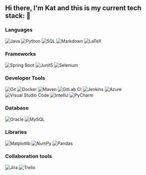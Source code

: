 ## Hi there, I'm Kat and this is my current tech stack: 👋
### Languages
<p>
    <img alt="Java" align="center" src="https://img.shields.io/badge/Java-%23ED8B00.svg?logo=openjdk&logoColor=white"/>
    <img alt="Python" align="center" src="https://img.shields.io/badge/-Python-3572A5?style=flat&logo=python&logoColor=white"/>
    <img alt="SQL" align="center" src="https://img.shields.io/badge/-SQL-6f42c1?style=flat&logoColor=white"/>
    <img alt="Markdown" align="center" src="https://img.shields.io/badge/-Markdown-4fc08d?style=flat&logo=markdown&logoColor=white"/>
    <img alt="LaTeX" align="center" src="https://img.shields.io/badge/-LaTeX-3D6117?style=flat&logo=latex&logoColor=white"/>
</p>

### Frameworks
<p>
    <img alt="Spring Boot" align="center" src="https://img.shields.io/badge/Spring%20Boot-6DB33F?logo=springboot&logoColor=fff"/>
    <img alt="Junit5" align="center" src="https://img.shields.io/badge/Junit-%23E33332?logo=junit5&logoColor=white"/>
    <img alt="Selenium" align="center" src="https://img.shields.io/badge/Selenium-43B02A?logo=selenium&logoColor=fff"/>
</p>

### Developer Tools
<p>
    <!-- <img alt="JetBrains" align="center" src="https://img.shields.io/badge/JetBrains-2e2e2e.svg?logo=jetbrains&logoColor=white"/> -->
    <img alt="Git" align="center" src="https://img.shields.io/badge/-Git-ff9622?style=flat&logo=Git&logoColor=white"/>
    <img alt="Docker" align="center" src="https://img.shields.io/badge/Docker-2496ED?logo=docker&logoColor=fff"/>
    <img alt="Maven" align="center" src="https://img.shields.io/badge/Maven-007396?logo=apache-maven&logoColor=fff"/>
    <img alt="GitLab CI" align="center" src="https://img.shields.io/badge/GitLab%20CI-FC6D26?logo=gitlab&logoColor=fff"/>
    <img alt="Jenkins" align="center" src="https://img.shields.io/badge/Jenkins-D24939?logo=jenkins&logoColor=white"/>
    <img alt="Azure" align="center" src="https://custom-icon-badges.demolab.com/badge/Microsoft%20Azure-0089D6?logo=msazure&logoColor=white"/>
    <img alt="Visual Studio Code" align="center" src="https://custom-icon-badges.demolab.com/badge/Visual%20Studio%20Code-0078d7.svg?logo=vsc&logoColor=white"/>
    <img alt="IntelliJ" align="center" src="https://img.shields.io/badge/IntelliJIDEA-2e2e2e.svg?logo=intellij-idea&logoColor=white"/>
    <img alt="PyCharm" align="center" src="https://img.shields.io/badge/PyCharm-2e2e2e.svg?logo=pycharm&logoColor=white"/>
</p>

### Database
<p>
    <img alt="Oracle" align="center" src="https://custom-icon-badges.demolab.com/badge/Oracle-F80000?logo=oracle&logoColor=fff"/>
    <img alt="MySQL" align="center" src="https://img.shields.io/badge/MySQL-4479A1?logo=mysql&logoColor=fff"/>
</p>

### Libraries
<p>
    <img alt="Matplotlib" align="center" src="https://custom-icon-badges.demolab.com/badge/Matplotlib-71D291?logo=matplotlib&logoColor=fff"/>
    <img alt="NumPy" align="center" src="https://img.shields.io/badge/NumPy-4DABCF?logo=numpy&logoColor=fff"/>
    <img alt="Pandas" align="center" src="https://img.shields.io/badge/Pandas-150458?logo=pandas&logoColor=fff"/>
</p>

### Collaboration tools
<p>
    <img alt="Jira" align="center" src="https://img.shields.io/badge/Jira-0052CC?logo=jira&logoColor=fff"/>
    <img alt="Trello" align="center" src="https://img.shields.io/badge/Trello-0052CC?logo=trello&logoColor=fff"/>
</p>
